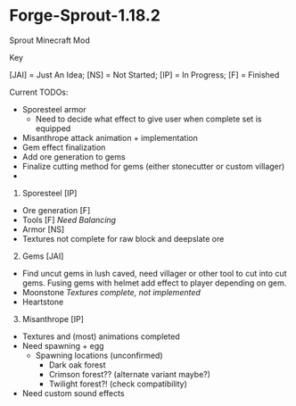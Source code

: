 # Forge-Sprout-1.18.2
Sprout Minecraft Mod

Key

[JAI] = Just An Idea; [NS] = Not Started; [IP] = In Progress; [F] = Finished

Current TODOs:
- Sporesteel armor 
  - Need to decide what effect to give user when complete set is equipped
- Misanthrope attack animation + implementation
- Gem effect finalization 
- Add ore generation to gems
- Finalize cutting method for gems (either stonecutter or custom villager)
- 

1) Sporesteel [IP]
  - Ore generation [F]
  - Tools [F] *Need Balancing*
  - Armor [NS]
  - Textures not complete for raw block and deepslate ore
2) Gems [JAI]
  - Find uncut gems in lush caved, need villager or other tool to cut into cut gems. Fusing gems with helmet add effect to player depending on gem.
  - Moonstone *Textures complete, not implemented*
  - Heartstone
3) Misanthrope [IP]
  - Textures and (most) animations completed
  - Need spawning + egg
    - Spawning locations (unconfirmed)
      - Dark oak forest
      - Crimson forest?? (alternate variant maybe?)
      - Twilight forest?! (check compatibility)
  - Need custom sound effects
